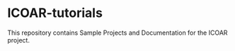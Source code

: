 # ICOAR-tutorials
This repository contains Sample Projects and Documentation for the ICOAR project.
